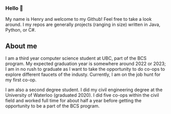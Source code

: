 ### Hello 👋

<!--
**k65yang/k65yang** is a ✨ _special_ ✨ repository because its `README.md` (this file) appears on your GitHub profile.

Here are some ideas to get you started:

- 🔭 I’m currently working on ...
- 🌱 I’m currently learning ...
- 👯 I’m looking to collaborate on ...
- 🤔 I’m looking for help with ...
- 💬 Ask me about ...
- 📫 How to reach me: ...
- 😄 Pronouns: ...
- ⚡ Fun fact: ...
-->

My name is Henry and welcome to my Github! Feel free to take a look around. I my repos are generally projects (ranging in size) written in Java, Python, or C#.

## About me
I am a third year computer science student at UBC, part of the BCS program. My expected graduation year is somewhere around 2022 or 2023; I am in no rush to graduate as I want to take the opportunity to do co-ops to explore different faucets of the industy. Currently, I am on the job hunt for my first co-op.

I am also a second degree student. I did my civil engineering degree at the University of Waterloo (graduated 2020). I did five co-ops within the civil field and worked full time for about half a year before getting the opportunity to be a part of the BCS program. 

